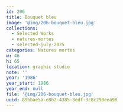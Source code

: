 ```yaml
---
id: 206
title: Bouquet bleu
image: '@img/206-bouquet-bleu.jpg'
collections:
  - Selected Works
  - natures-mortes
  - selected-july-2025
categories: Natures mortes
w: 46
h: 65
location: graphic studio
note: ''
year: '1986'
year_start: 1986
year_end: null
file: '@img/206-bouquet-bleu.jpg'
uuid: 89bbae5a-e8b2-4385-8edf-3c8c290eea98
---
```


